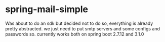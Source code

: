 # spring-mail-simple
Was about to do an sdk but decided not to do so, everything is already pretty abstracted. we just need to put smtp servers and some configs and passwords so. 
currently works both on spring boot 2.7.12 and 3.1.0
